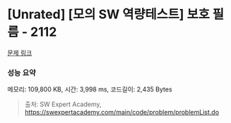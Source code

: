 # [Unrated] [모의 SW 역량테스트] 보호 필름 - 2112 

[문제 링크](https://swexpertacademy.com/main/code/problem/problemDetail.do?contestProbId=AV5V1SYKAaUDFAWu) 

### 성능 요약

메모리: 109,800 KB, 시간: 3,998 ms, 코드길이: 2,435 Bytes



> 출처: SW Expert Academy, https://swexpertacademy.com/main/code/problem/problemList.do